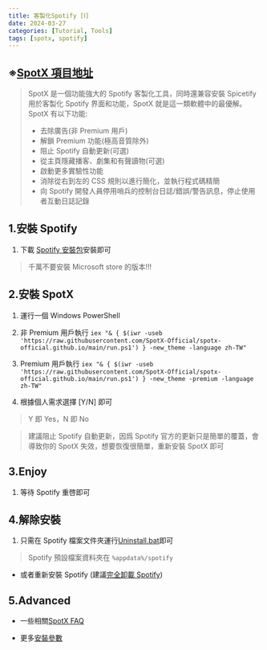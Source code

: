 ```yaml
---
title: 客製化Spotify [Ⅰ]
date: 2024-03-27
categories: [Tutorial, Tools]
tags: [spotx, spotify]
---
```


## ※[SpotX 項目地址](https://github.com/SpotX-Official/SpotX)

>SpotX 是一個功能強大的 Spotify 客製化工具，同時還兼容安裝 Spicetify 用於客製化 Spotify 界面和功能，SpotX 就是這一類軟體中的最優解。  
>SpotX 有以下功能:
>
>- 去除廣告(非 Premium 用戶)
>- 解鎖 Premium 功能(極高音質除外)
>- 阻止 Spotify 自動更新(可選)
>- 從主頁隱藏播客、劇集和有聲讀物(可選)
>- 啟動更多實驗性功能
>- 消除從右到左的 CSS 規則以進行簡化，並執行程式碼精簡
>- 向 Spotify 開發人員停用哨兵的控制台日誌/錯誤/警告訊息，停止使用者互動日誌記錄

## 1.安裝 Spotify

1. 下載 [Spotify 安裝包](https://download.scdn.co/SpotifySetup.exe)安裝即可

>千萬不要安裝 Microsoft store 的版本!!!

## 2.安裝 SpotX

1. 運行一個 Windows PowerShell

2. 非 Premium 用戶執行 `iex "& { $(iwr -useb 'https://raw.githubusercontent.com/SpotX-Official/spotx-official.github.io/main/run.ps1') } -new_theme -language zh-TW"`

3. Premium 用戶執行 `iex "& { $(iwr -useb 'https://raw.githubusercontent.com/SpotX-Official/spotx-official.github.io/main/run.ps1') } -new_theme -premium -language zh-TW"`

4. 根據個人需求選擇 [Y/N] 即可

>Y 即 Yes，N 即 No

>建議阻止 Spotify 自動更新，因爲 Spotify 官方的更新只是簡單的覆蓋，會導致你的 SpotX 失效，想要恢復很簡單，重新安裝 SpotX 即可

## 3.Enjoy

1. 等待 Spotify 重啓即可

## 4.解除安裝

1. 只需在 Spotify 檔案文件夾運行[Uninstall.bat](https://raw.githack.com/amd64fox/SpotX/main/Uninstall.bat)即可

>Spotify 預設檔案資料夾在 `%appdata%/spotify`

- 或者重新安裝 Spotify (建議[完全卸載 Spotify](https://github.com/amd64fox/Uninstall-Spotify))

## 5.Advanced

- 一些相關[SpotX FAQ](https://telegra.ph/SpotX-FAQ-09-19)

- 更多[安裝參數](https://github.com/SpotX-Official/SpotX/discussions/60)

